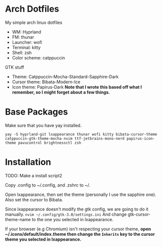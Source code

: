 # Arch Dotfiles
My simple arch linux dotfiles
- WM: Hyprland
- FM: thunar
- Launcher: wofi
- Terminal: kitty
- Shell: zsh
- Color scheme: catppuccin

GTK stuff
- Theme: Catppuccin-Mocha-Standard-Sapphire-Dark
- Cursor theme: Bibata-Modern-Ice
- Icon theme: Papirus-Dark
**Note that I wrote this based off what I remember, so I might forget about a few things.**

# Base Packages
Make sure that you have yay installed.

```
yay -S hyprland-git lxappearance thunar wofi kitty bibata-cursor-theme catppuccin-gtk-theme-mocha nvim ttf-jetbrains-mono-nerd papirus-icon-theme pavucontrol brightnessctl zsh
```

# Installation
TODO: Make a install script2

Copy .config to ~/.config, and .zshrc to ~/.

Open lxappearance, then set the theme (personally I use the sapphire one).
Also set the cursor to Bibata.

Since lxappearance doesn't modify the gtk config, we are going to do it manually.
`nvim ~/.config/gtk-3.0/settings.ini`
And change gtk-cursor-theme-name to the one you selected in lxappearance.

If your browser (e.g Chromium) isn't respecting your cursor theme, **open ~/.icons/default/index.theme then change the `Inherits` key to the cursor theme you selected in lxappearance.**
